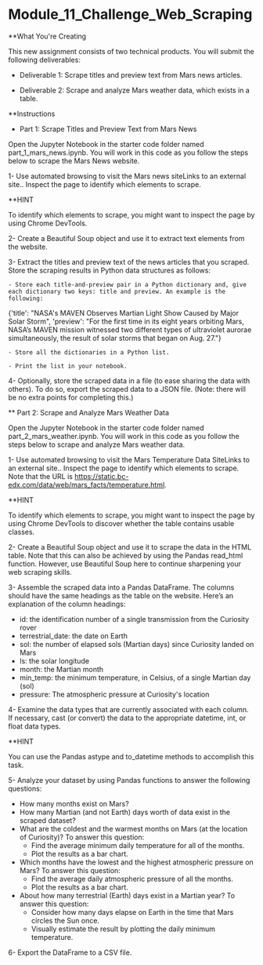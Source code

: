 # Module_11_Challenge_Web_Scraping
 
**What You're Creating

This new assignment consists of two technical products. You will submit the following deliverables:

* Deliverable 1: Scrape titles and preview text from Mars news articles.

* Deliverable 2: Scrape and analyze Mars weather data, which exists in a table.

**Instructions

* Part 1: Scrape Titles and Preview Text from Mars News

Open the Jupyter Notebook in the starter code folder named part_1_mars_news.ipynb. You will work in this code as you follow the steps below to scrape the Mars News website.

1- Use automated browsing to visit the Mars news siteLinks to an external site.. Inspect the page to identify which elements to scrape.

**HINT

To identify which elements to scrape, you might want to inspect the page by using Chrome DevTools.

2- Create a Beautiful Soup object and use it to extract text elements from the website.

3- Extract the titles and preview text of the news articles that you scraped. Store the scraping results in Python data structures as follows:

    - Store each title-and-preview pair in a Python dictionary and, give each dictionary two keys: title and preview. An example is the following:

{'title': "NASA's MAVEN Observes Martian Light Show Caused by Major Solar Storm", 
 'preview': "For the first time in its eight years orbiting Mars, NASA’s MAVEN mission witnessed two different types of ultraviolet aurorae simultaneously, the result of solar storms that began on Aug. 27."}
 
    - Store all the dictionaries in a Python list.

    - Print the list in your notebook.

4- Optionally, store the scraped data in a file (to ease sharing the data with others). To do so, export the scraped data to a JSON file. (Note: there will be no extra points for completing this.)

** Part 2: Scrape and Analyze Mars Weather Data

Open the Jupyter Notebook in the starter code folder named part_2_mars_weather.ipynb. You will work in this code as you follow the steps below to scrape and analyze Mars weather data.

1- Use automated browsing to visit the Mars Temperature Data SiteLinks to an external site.. Inspect the page to identify which elements to scrape. Note that the URL is https://static.bc-edx.com/data/web/mars_facts/temperature.html.

**HINT

To identify which elements to scrape, you might want to inspect the page by using Chrome DevTools to discover whether the table contains usable classes.

2- Create a Beautiful Soup object and use it to scrape the data in the HTML table. Note that this can also be achieved by using the Pandas read_html function. However, use Beautiful Soup here to continue sharpening your web scraping skills.

3- Assemble the scraped data into a Pandas DataFrame. The columns should have the same headings as the table on the website. Here’s an explanation of the column headings:

- id: the identification number of a single transmission from the Curiosity rover
- terrestrial_date: the date on Earth
- sol: the number of elapsed sols (Martian days) since Curiosity landed on Mars
- ls: the solar longitude
- month: the Martian month
- min_temp: the minimum temperature, in Celsius, of a single Martian day (sol)
- pressure: The atmospheric pressure at Curiosity's location

4- Examine the data types that are currently associated with each column. If necessary, cast (or convert) the data to the appropriate datetime, int, or float data types.

**HINT

You can use the Pandas astype and to_datetime methods to accomplish this task.

5- Analyze your dataset by using Pandas functions to answer the following questions:

- How many months exist on Mars?
- How many Martian (and not Earth) days worth of data exist in the scraped dataset?
- What are the coldest and the warmest months on Mars (at the location of Curiosity)? To answer this question:
    - Find the average minimum daily temperature for all of the months.
    - Plot the results as a bar chart.
- Which months have the lowest and the highest atmospheric pressure on Mars? To answer this question:
    - Find the average daily atmospheric pressure of all the months.
    - Plot the results as a bar chart.
- About how many terrestrial (Earth) days exist in a Martian year? To answer this question:
    - Consider how many days elapse on Earth in the time that Mars circles the Sun once.
    - Visually estimate the result by plotting the daily minimum temperature.
    
6- Export the DataFrame to a CSV file.
